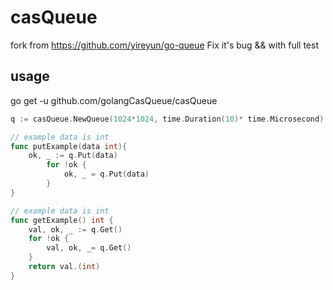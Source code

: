 # casQueue
fork from https://github.com/yireyun/go-queue Fix it's bug && with full test

## usage
go get -u github.com/golangCasQueue/casQueue
```go
q := casQueue.NewQueue(1024*1024, time.Duration(10)* time.Microsecond)

// example data is int
func putExample(data int){
	ok, _ := q.Put(data)
		for !ok {
			ok, _ = q.Put(data)
		}
}

// example data is int
func getExample() int {
	val, ok, _ := q.Get()
	for !ok {
		val, ok, _= q.Get()
	}
	return val.(int)
}
```

